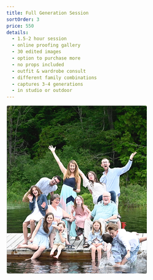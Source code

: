 ```yaml
---
title: Full Generation Session
sortOrder: 3
price: 550
details:
  - 1.5-2 hour session
  - online proofing gallery
  - 30 edited images
  - option to purchase more
  - no props included
  - outfit & wardrobe consult
  - different family combinations
  - captures 3-4 generations
  - in studio or outdoor
---
```


![Full Generation Session](../../assets/fullGenerationPackage.png)
